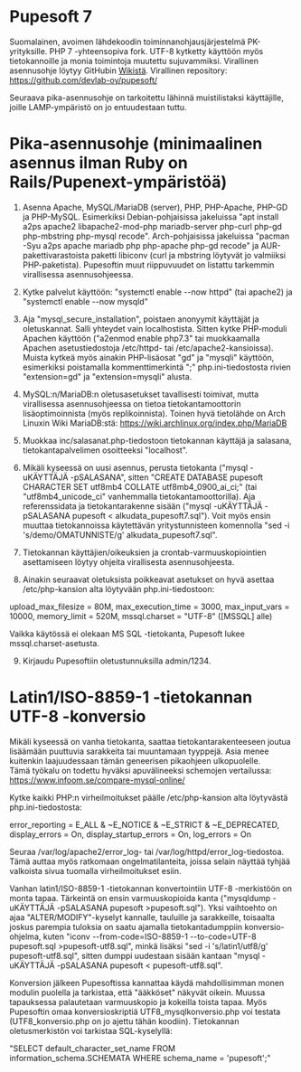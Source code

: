 # Pupesoft 7
Suomalainen, avoimen lähdekoodin toiminnanohjausjärjestelmä PK-yrityksille. PHP 7 -yhteensopiva fork. UTF-8 kytketty käyttöön myös tietokannoille ja monia toimintoja muutettu sujuvammiksi. Virallinen asennusohje löytyy GitHubin [Wikistä](https://github.com/devlab-oy/pupesoft/wiki/Asennusohje "Pupesoft - Asennusohje"). Virallinen repository: https://github.com/devlab-oy/pupesoft/

Seuraava pika-asennusohje on tarkoitettu lähinnä muistilistaksi käyttäjille, joille LAMP-ympäristö on jo entuudestaan tuttu.


# Pika-asennusohje (minimaalinen asennus ilman Ruby on Rails/Pupenext-ympäristöä)
1. Asenna Apache, MySQL/MariaDB (server), PHP, PHP-Apache, PHP-GD ja PHP-MySQL. Esimerkiksi Debian-pohjaisissa jakeluissa "apt install a2ps apache2 libapache2-mod-php mariadb-server php-curl php-gd php-mbstring php-mysql recode". Arch-pohjaisissa jakeluissa "pacman -Syu a2ps apache mariadb php php-apache php-gd recode" ja AUR-pakettivarastoista paketti libiconv (curl ja mbstring löytyvät jo valmiiksi PHP-paketista). Pupesoftin muut riippuvuudet on listattu tarkemmin virallisessa asennusohjeessa.

2. Kytke palvelut käyttöön: "systemctl enable --now httpd" (tai apache2) ja "systemctl enable --now mysqld"

3. Aja "mysql_secure_installation", poistaen anonyymit käyttäjät ja oletuskannat. Salli yhteydet vain localhostista. Sitten kytke PHP-moduli Apachen käyttöön ("a2enmod enable php7.3" tai muokkaamalla Apachen asetustiedostoja /etc/httpd- tai /etc/apache2-kansioissa). Muista kytkeä myös ainakin PHP-lisäosat "gd" ja "mysqli" käyttöön, esimerkiksi poistamalla kommenttimerkintä ";" php.ini-tiedostosta rivien "extension=gd" ja "extension=mysqli" alusta.

4. MySQL:n/MariaDB:n oletusasetukset tavallisesti toimivat, mutta virallisessa asennusohjeessa on tietoa tietokantamoottorin lisäoptimoinnista (myös replikoinnista). Toinen hyvä tietolähde on Arch Linuxin Wiki MariaDB:stä: https://wiki.archlinux.org/index.php/MariaDB

5. Muokkaa inc/salasanat.php-tiedostoon tietokannan käyttäjä ja salasana, tietokantapalvelimen osoitteeksi "localhost".

6. Mikäli kyseessä on uusi asennus, perusta tietokanta ("mysql -uKÄYTTÄJÄ -pSALASANA", sitten "CREATE DATABASE pupesoft CHARACTER SET utf8mb4 COLLATE utf8mb4_0900_ai_ci;" (tai "utf8mb4_unicode_ci" vanhemmalla tietokantamoottorilla). Aja referenssidata ja tietokantarakenne sisään ("mysql -uKÄYTTÄJÄ -pSALASANA pupesoft < alkudata_pupesoft7.sql"). Voit myös ensin muuttaa tietokannoissa käytettävän yritystunnisteen komennolla "sed -i 's/demo/OMATUNNISTE/g' alkudata_pupesoft7.sql".

7. Tietokannan käyttäjien/oikeuksien ja crontab-varmuuskopiointien asettamiseen löytyy ohjeita virallisesta asennusohjeesta.

8. Ainakin seuraavat oletuksista poikkeavat asetukset on hyvä asettaa /etc/php-kansion alta löytyvään php.ini-tiedostoon:

upload_max_filesize = 80M, 
max_execution_time = 3000, 
max_input_vars = 10000, 
memory_limit = 520M, 
mssql.charset = "UTF-8" ([MSSQL] alle)

Vaikka käytössä ei olekaan MS SQL -tietokanta, Pupesoft lukee mssql.charset-asetusta.

9. Kirjaudu Pupesoftiin oletustunnuksilla admin/1234.


# Latin1/ISO-8859-1 -tietokannan UTF-8 -konversio
Mikäli kyseessä on vanha tietokanta, saattaa tietokantarakenteeseen joutua lisäämään puuttuvia sarakkeita tai muuntamaan tyyppejä. Asia menee kuitenkin laajuudessaan tämän geneerisen pikaohjeen ulkopuolelle. Tämä työkalu on todettu hyväksi apuvälineeksi schemojen vertailussa: https://www.infoom.se/compare-mysql-online/

Kytke kaikki PHP:n virheilmoitukset päälle /etc/php-kansion alta löytyvästä php.ini-tiedostosta:

error_reporting = E_ALL & ~E_NOTICE & ~E_STRICT & ~E_DEPRECATED, 
display_errors = On, 
display_startup_errors = On, 
log_errors = On

Seuraa /var/log/apache2/error_log- tai /var/log/httpd/error_log-tiedostoa. Tämä auttaa myös ratkomaan ongelmatilanteita, joissa selain näyttää tyhjää valkoista sivua tuomalla virheilmoitukset esiin.

Vanhan latin1/ISO-8859-1 -tietokannan konvertointiin UTF-8 -merkistöön on monta tapaa. Tärkeintä on ensin varmuuskopioida kanta ("mysqldump -uKÄYTTÄJÄ -pSALASANA pupesoft >pupesoft.sql"). Yksi vaihtoehto on ajaa "ALTER/MODIFY"-kyselyt kannalle, tauluille ja sarakkeille, toisaalta joskus parempia tuloksia on saatu ajamalla tietokantadumppiin konversio-ohjelma, kuten "iconv --from-code=ISO-8859-1 --to-code=UTF-8 pupesoft.sql >pupesoft-utf8.sql", minkä lisäksi "sed -i 's/latin1/utf8/g' pupesoft-utf8.sql", sitten dumppi uudestaan sisään kantaan "mysql -uKÄYTTÄJÄ -pSALASANA pupesoft < pupesoft-utf8.sql".

Konversion jälkeen Pupesoftissa kannattaa käydä mahdollisimman monen modulin puolella ja tarkistaa, että "ääkköset" näkyvät oikein. Muussa tapauksessa palautetaan varmuuskopio ja kokeilla toista tapaa. Myös Pupesoftin omaa konversioskriptiä UTF8_mysqlkonversio.php voi testata (UTF8_konversio.php on jo ajettu tähän koodiin). Tietokannan oletusmerkistön voi tarkistaa SQL-kyselyllä:

"SELECT default_character_set_name FROM information_schema.SCHEMATA WHERE schema_name = 'pupesoft';"

